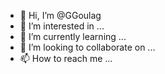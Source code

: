- 👋 Hi, I’m @GGoulag
- 👀 I’m interested in ...
- 🌱 I’m currently learning ...
- 💞️ I’m looking to collaborate on ...
- 📫 How to reach me ...

<!---
GGoulag/GGoulag is a ✨ special ✨ repository because its `README.md` (this file) appears on your GitHub profile.
You can click the Preview link to take a look at your changes.
--->
